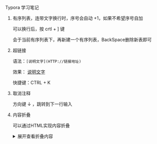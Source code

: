 Typora 学习笔记

1. 有序列表，连带文字换行时，序号会自动 +1，如果不希望序号自加

   可以换行后，按 crtl + ] 键

   会于当前有序列表下，再新建一个有序列表，BackSpace删除新表即可

2. 超链接

   语法：`[说明文字](HTTP://链接地址)`

   效果： [说明文字](http://链接地址)

   快捷键：CTRL + K

3. 取消注释

   方向键 ↓ ，跳转到下一行输入

4. 内容折叠

   可以通过HTML实现内容折叠

   <details>
       <summary>展开查看折叠内容</summary>
       折叠内容（折叠部分不支持md语法）
   </details>

   
